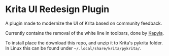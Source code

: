 # Krita UI Redesign Plugin

A plugin made to modernize the UI of Krita based on community feedback.

Currently contains the removal of the white line in toolbars, done by [Kapyia](https://github.com/Kapyia).

To install place the download this repo, and unzip it to Krita's pykrita folder. In Linux this can be found under `~/.local/share/krita/pykrita/`.

